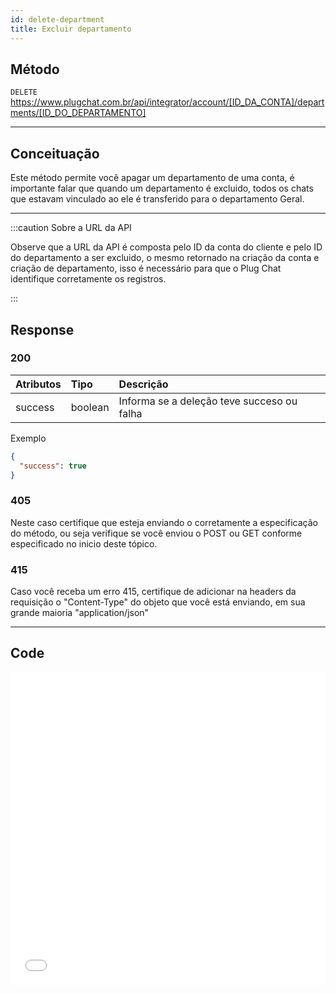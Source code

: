 ```yaml
---
id: delete-department
title: Excluir departamento
---
```


## Método

`DELETE` https://www.plugchat.com.br/api/integrator/account/[ID_DA_CONTA]/departments/[ID_DO_DEPARTAMENTO]

---

## Conceituação

Este método permite você apagar um departamento de uma conta, é importante falar que quando um departamento é excluido, todos os chats que estavam vinculado ao ele é transferido para o departamento Geral.

---

:::caution Sobre a URL da API

Observe que a URL da API é composta pelo ID da conta do cliente e pelo ID do departamento a ser excluido, o mesmo retornado na criação da conta e criação de departamento, isso é necessário para que o Plug Chat identifique corretamente os registros.

:::

## Response

### 200

| Atributos | Tipo    | Descrição                                  |
| :-------- | :------ | :----------------------------------------- |
| success   | boolean | Informa se a deleção teve succeso ou falha |

Exemplo

```json
{
  "success": true
}
```

### 405

Neste caso certifique que esteja enviando o corretamente a especificação do método, ou seja verifique se você enviou o POST ou GET conforme especificado no inicio deste tópico.

### 415

Caso você receba um erro 415, certifique de adicionar na headers da requisição o "Content-Type" do objeto que você está enviando, em sua grande maioria "application/json"

---

## Code

<iframe src="//api.apiembed.com/?source=https://raw.githubusercontent.com/fourpixelit/plug-chat-partner-docs/main/json-examples/delete-department.json&targets=all" frameBorder="0" scrolling="no" width="100%" height="500px" seamless></iframe>
